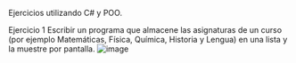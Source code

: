 Ejercicios utilizando C# y POO.

Ejercicio 1
Escribir un programa que almacene las asignaturas de un curso (por ejemplo Matemáticas, Física, Química, Historia y Lengua) en una lista y la muestre por pantalla.
![image](https://github.com/user-attachments/assets/905857a2-bb7e-436e-b39e-de6329427efb)
